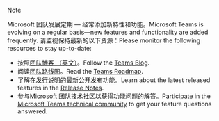 > [!NOTE]
> <span data-ttu-id="581ef-101">Microsoft 团队发展定期 — 经常添加新特性和功能。</span><span class="sxs-lookup"><span data-stu-id="581ef-101">Microsoft Teams is evolving on a regular basis—new features and functionality are added frequently.</span></span> <span data-ttu-id="581ef-102">请监视保持最新的以下资源：</span><span class="sxs-lookup"><span data-stu-id="581ef-102">Please monitor the following resources to stay up-to-date:</span></span>
- <span data-ttu-id="581ef-103">按照[团队博客 （英文）](https://aka.ms/teamsblog)。</span><span class="sxs-lookup"><span data-stu-id="581ef-103">Follow the [Teams Blog](https://aka.ms/teamsblog).</span></span>
- <span data-ttu-id="581ef-104">阅读[团队路线图](https://aka.ms/skype2teamsroadmap)。</span><span class="sxs-lookup"><span data-stu-id="581ef-104">Read the [Teams Roadmap](https://aka.ms/skype2teamsroadmap).</span></span>
- <span data-ttu-id="581ef-105">了解在[发行说明](https://support.office.com/article/what-s-new-in-microsoft-teams-d7092a6d-c896-424c-b362-a472d5f105de)的最新公开发布功能。</span><span class="sxs-lookup"><span data-stu-id="581ef-105">Learn about the latest released features in the [Release Notes](https://support.office.com/article/what-s-new-in-microsoft-teams-d7092a6d-c896-424c-b362-a472d5f105de).</span></span>
- <span data-ttu-id="581ef-106">参与[Microsoft 团队技术社区](https://aka.ms/TeamsCommunity)以获得功能问题的解答。</span><span class="sxs-lookup"><span data-stu-id="581ef-106">Participate in the [Microsoft Teams technical community](https://aka.ms/TeamsCommunity) to get your feature questions answered.</span></span>
